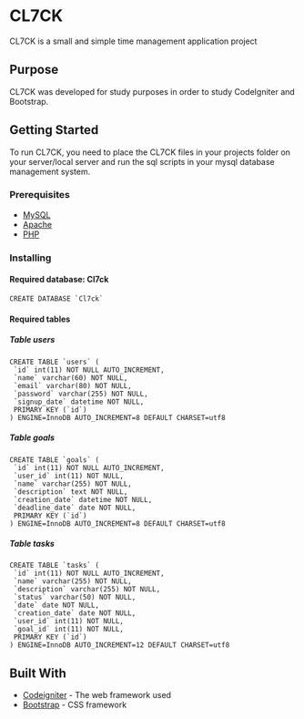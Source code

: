 # CL7CK

CL7CK is a small and simple time management application project

## Purpose

CL7CK was developed for study purposes in order to study CodeIgniter and Bootstrap.

## Getting Started

To run CL7CK, you need to place the CL7CK files in your projects folder on your server/local server and run the sql scripts in your mysql database management system.


### Prerequisites

* [MySQL](https://www.mysql.com/)
* [Apache](https://www.apache.org/)
* [PHP](http://php.net/)

### Installing

#### Required database: Cl7ck

```
CREATE DATABASE `Cl7ck`
```

#### Required tables

##### Table users

```
CREATE TABLE `users` (
 `id` int(11) NOT NULL AUTO_INCREMENT,
 `name` varchar(60) NOT NULL,
 `email` varchar(80) NOT NULL,
 `password` varchar(255) NOT NULL,
 `signup_date` datetime NOT NULL,
 PRIMARY KEY (`id`)
) ENGINE=InnoDB AUTO_INCREMENT=8 DEFAULT CHARSET=utf8
```

##### Table goals

```
CREATE TABLE `goals` (
 `id` int(11) NOT NULL AUTO_INCREMENT,
 `user_id` int(11) NOT NULL,
 `name` varchar(255) NOT NULL,
 `description` text NOT NULL,
 `creation_date` datetime NOT NULL,
 `deadline_date` date NOT NULL,
 PRIMARY KEY (`id`)
) ENGINE=InnoDB AUTO_INCREMENT=8 DEFAULT CHARSET=utf8
```

##### Table tasks

```
CREATE TABLE `tasks` (
 `id` int(11) NOT NULL AUTO_INCREMENT,
 `name` varchar(255) NOT NULL,
 `description` varchar(255) NOT NULL,
 `status` varchar(50) NOT NULL,
 `date` date NOT NULL,
 `creation_date` date NOT NULL,
 `user_id` int(11) NOT NULL,
 `goal_id` int(11) NOT NULL,
 PRIMARY KEY (`id`)
) ENGINE=InnoDB AUTO_INCREMENT=12 DEFAULT CHARSET=utf8
```

## Built With

* [Codeigniter](https://codeigniter.com/) - The web framework used
* [Bootstrap](https://getbootstrap.com/) - CSS framework